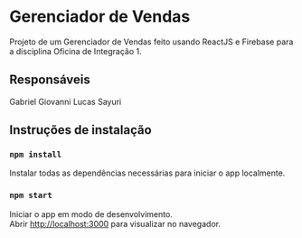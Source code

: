 # Gerenciador de Vendas

Projeto de um Gerenciador de Vendas feito usando ReactJS e Firebase para a disciplina Oficina de Integração 1.

## Responsáveis

Gabriel
Giovanni
Lucas
Sayuri

## Instruções de instalação

### `npm install`

Instalar todas as dependências necessárias para iniciar o app localmente.

### `npm start`

Iniciar o app em modo de desenvolvimento.\
Abrir [http://localhost:3000](http://localhost:3000) para visualizar no navegador.

